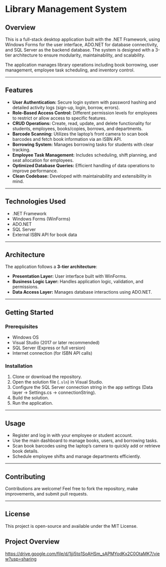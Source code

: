 # Library Management System

## Overview
This is a full-stack desktop application built with the .NET Framework, using Windows Forms for the user interface, ADO.NET for database connectivity, and SQL Server as the backend database. The system is designed with a 3-tier architecture to ensure modularity, maintainability, and scalability.

The application manages library operations including book borrowing, user management, employee task scheduling, and inventory control.

---

## Features
- **User Authentication:** Secure login system with password hashing and detailed activity logs (sign-up, login, borrow, errors).
- **Role-Based Access Control:** Different permission levels for employees to restrict or allow access to specific features.
- **CRUD Operations:** Create, read, update, and delete functionality for students, employees, books/copies, borrows, and departments.
- **Barcode Scanning:** Utilizes the laptop’s front camera to scan book barcodes and fetch book information via an ISBN API.
- **Borrowing System:** Manages borrowing tasks for students with clear tracking.
- **Employee Task Management:** Includes scheduling, shift planning, and seat allocation for employees.
- **Optimized Database Queries:** Efficient handling of data operations to improve performance.
- **Clean Codebase:** Developed with maintainability and extensibility in mind.

---

## Technologies Used
- .NET Framework  
- Windows Forms (WinForms)  
- ADO.NET  
- SQL Server  
- External ISBN API for book data  

---

## Architecture
The application follows a **3-tier architecture**:  
- **Presentation Layer:** User interface built with WinForms.  
- **Business Logic Layer:** Handles application logic, validation, and permissions.  
- **Data Access Layer:** Manages database interactions using ADO.NET.

---

## Getting Started

### Prerequisites
- Windows OS  
- Visual Studio (2017 or later recommended)  
- SQL Server (Express or full version)  
- Internet connection (for ISBN API calls)  

### Installation
1. Clone or download the repository.  
2. Open the solution file (`.sln`) in Visual Studio.  
3. Configure the SQL Server connection string in the app settings (Data layer -> Settings.cs -> connectionString).  
4. Build the solution.  
5. Run the application.

---

## Usage
- Register and log in with your employee or student account.  
- Use the main dashboard to manage books, users, and borrowing tasks.  
- Scan book barcodes using the laptop’s camera to quickly add or retrieve book details.  
- Schedule employee shifts and manage departments efficiently.

---

## Contributing
Contributions are welcome! Feel free to fork the repository, make improvements, and submit pull requests.

---

## License
This project is open-source and available under the MIT License.


## Project Overview 
https://drive.google.com/file/d/1jji5tq1SoAHSm_sAPMYodKx2C0OtaMK7/view?usp=sharing
